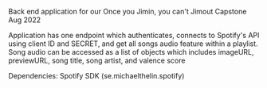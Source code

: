 Back end application for our Once you Jimin, you can't Jimout Capstone Aug 2022

Application has one endpoint which authenticates, connects to Spotify's API using client ID and SECRET, and get all songs audio feature within a playlist.
Song audio can be accessed as a list of objects which includes imageURL, previewURL, song title, song artist, and valence score

Dependencies: Spotify SDK (se.michaelthelin.spotify)
